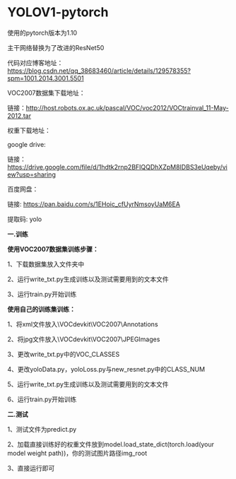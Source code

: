 # YOLOV1-pytorch
使用的pytorch版本为1.10

主干网络替换为了改进的ResNet50

代码对应博客地址：https://blog.csdn.net/qq_38683460/article/details/129578355?spm=1001.2014.3001.5501

VOC2007数据集下载地址：

链接：http://host.robots.ox.ac.uk/pascal/VOC/voc2012/VOCtrainval_11-May-2012.tar

权重下载地址：

google drive: 

链接：https://drive.google.com/file/d/1hdtk2rnp2BFIQQDhXZpM8IDBS3eUqeby/view?usp=sharing

百度网盘：

链接: https://pan.baidu.com/s/1EHoic_cfUyrNmsoyUaM6EA 

提取码: yolo 



**一.训练**

**使用VOC2007数据集训练步骤：**

1、下载数据集放入文件夹中

2、运行write_txt.py生成训练以及测试需要用到的文本文件

3、运行train.py开始训练

**使用自己的训练集训练：**

1、将xml文件放入\VOCdevkit\VOC2007\Annotations

2、将jpg文件放入\VOCdevkit\VOC2007\JPEGImages

3、更改write_txt.py中的VOC_CLASSES

4、更改yoloData.py，yoloLoss.py与new_resnet.py中的CLASS_NUM

5、运行write_txt.py生成训练以及测试需要用到的文本文件

6、运行train.py开始训练


**二.测试**

1、测试文件为predict.py

2、加载直接训练好的权重文件放到model.load_state_dict(torch.load(your model weight path))，你的测试图片路径img_root

3、直接运行即可
